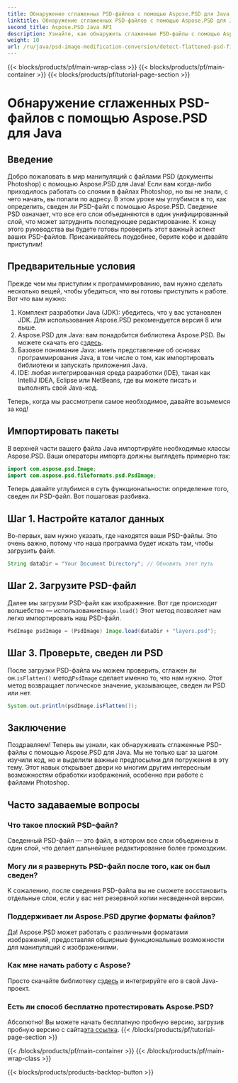 ```yaml
---
title: Обнаружение сглаженных PSD-файлов с помощью Aspose.PSD для Java
linktitle: Обнаружение сглаженных PSD-файлов с помощью Aspose.PSD для Java
second_title: Aspose.PSD Java API
description: Узнайте, как обнаружить сглаженные PSD-файлы с помощью Aspose.PSD для Java, шаг за шагом, в этом подробном руководстве.
weight: 10
url: /ru/java/psd-image-modification-conversion/detect-flattened-psd-files/
---
```


{{< blocks/products/pf/main-wrap-class >}}
{{< blocks/products/pf/main-container >}}
{{< blocks/products/pf/tutorial-page-section >}}

# Обнаружение сглаженных PSD-файлов с помощью Aspose.PSD для Java

## Введение

Добро пожаловать в мир манипуляций с файлами PSD (документы Photoshop) с помощью Aspose.PSD для Java! Если вам когда-либо приходилось работать со слоями в файлах Photoshop, но вы не знали, с чего начать, вы попали по адресу. В этом уроке мы углубимся в то, как определить, сведен ли PSD-файл с помощью Aspose.PSD. Сведение PSD означает, что все его слои объединяются в один унифицированный слой, что может затруднить последующее редактирование. К концу этого руководства вы будете готовы проверить этот важный аспект ваших PSD-файлов. Присаживайтесь поудобнее, берите кофе и давайте приступим!

## Предварительные условия

Прежде чем мы приступим к программированию, вам нужно сделать несколько вещей, чтобы убедиться, что вы готовы приступить к работе. Вот что вам нужно:

1. Комплект разработки Java (JDK): убедитесь, что у вас установлен JDK. Для использования Aspose.PSD рекомендуется версия 8 или выше.
2.  Aspose.PSD для Java: вам понадобится библиотека Aspose.PSD. Вы можете скачать его с[здесь](https://releases.aspose.com/psd/java/).
3. Базовое понимание Java: иметь представление об основах программирования Java, в том числе о том, как импортировать библиотеки и запускать приложения Java.
4. IDE: любая интегрированная среда разработки (IDE), такая как IntelliJ IDEA, Eclipse или NetBeans, где вы можете писать и выполнять свой Java-код.

Теперь, когда мы рассмотрели самое необходимое, давайте возьмемся за код!

## Импортировать пакеты

В верхней части вашего файла Java импортируйте необходимые классы Aspose.PSD. Ваши операторы импорта должны выглядеть примерно так:

```java
import com.aspose.psd.Image;
import com.aspose.psd.fileformats.psd.PsdImage;
```

Теперь давайте углубимся в суть функциональности: определение того, сведен ли PSD-файл. Вот пошаговая разбивка.

## Шаг 1. Настройте каталог данных

Во-первых, вам нужно указать, где находятся ваши PSD-файлы. Это очень важно, потому что наша программа будет искать там, чтобы загрузить файл.

```java
String dataDir = "Your Document Directory"; // Обновить этот путь
```

## Шаг 2. Загрузите PSD-файл

 Далее мы загрузим PSD-файл как изображение. Вот где происходит волшебство — использование`Image.load()` Этот метод позволяет нам легко импортировать наш PSD-файл.

```java
PsdImage psdImage = (PsdImage) Image.load(dataDir + "layers.psd");
```

## Шаг 3. Проверьте, сведен ли PSD

После загрузки PSD-файла мы можем проверить, сглажен ли он.`isFlatten()` метод`PsdImage` сделает именно то, что нам нужно. Этот метод возвращает логическое значение, указывающее, сведен ли PSD или нет.

```java
System.out.println(psdImage.isFlatten());
```

## Заключение

Поздравляем! Теперь вы узнали, как обнаруживать сглаженные PSD-файлы с помощью Aspose.PSD для Java. Мы не только шаг за шагом изучили код, но и выделили важные предпосылки для погружения в эту тему. Этот навык открывает двери ко многим другим интересным возможностям обработки изображений, особенно при работе с файлами Photoshop.

## Часто задаваемые вопросы

### Что такое плоский PSD-файл?
Сведенный PSD-файл — это файл, в котором все слои объединены в один слой, что делает дальнейшее редактирование более громоздким.

### Могу ли я развернуть PSD-файл после того, как он был сведен?
К сожалению, после сведения PSD-файла вы не сможете восстановить отдельные слои, если у вас нет резервной копии несведенной версии.

### Поддерживает ли Aspose.PSD другие форматы файлов?
Да! Aspose.PSD может работать с различными форматами изображений, предоставляя обширные функциональные возможности для манипуляций с изображениями.

### Как мне начать работу с Aspose?
 Просто скачайте библиотеку с[здесь](https://releases.aspose.com/psd/java/) и интегрируйте его в свой Java-проект.

### Есть ли способ бесплатно протестировать Aspose.PSD?
 Абсолютно! Вы можете начать бесплатную пробную версию, загрузив пробную версию с сайта[эта ссылка](https://releases.aspose.com/).
{{< /blocks/products/pf/tutorial-page-section >}}

{{< /blocks/products/pf/main-container >}}
{{< /blocks/products/pf/main-wrap-class >}}

{{< blocks/products/products-backtop-button >}}

